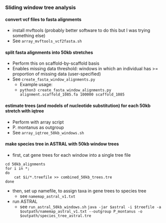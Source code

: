 ### Sliding window tree analysis

#### convert vcf files to fasta alignments
* install mvftools (probably better software to do this but I was trying something else)
* See `array_mvftools_vcf2fasta.sh`

#### split fasta alignments into 50kb stretches
* Perform this on scaffold-by-scaffold basis
* Enables missing data threshold: windows in which an individual has >= proportion of missing data (user-specified) 
* See `create_fasta_window_alignments.py`
    * Example usage:
    * `python3 create_fasta_window_alignments.py alignment.scaffold_1085.fa 100000 scaffold_1085`

#### estimate trees (and models of nucleotide substitution) for each 50kb stretch with iqtree
* Perform with array script
* P. montanus as outgroup
* See `array_iqtree_50kb_windows.sh`


#### make species tree in ASTRAL with 50kb window trees
* first, cat gene trees for each window into a single tree file
```shell
cd 50kb_alignments
for i in *;
do
    cat $i/*.treefile >> combined_50kb_trees.tre
done
```
* then, set up namefile, to assign taxa in gene trees to species tree
    * see `namemap_astral_v1.txt`
* run ASTRAL
    * see `run_astral_50kb_windows.sh`
    `java -jar $astral -i $treefile -a $outpath/namemap_astral_v1.txt --outgroup P_montanus -o $outpath/species_tree_astral.tre`

